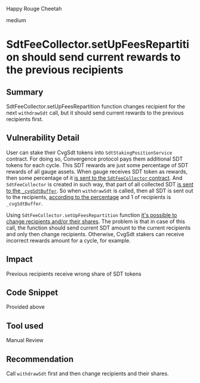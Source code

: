 Happy Rouge Cheetah

medium

# SdtFeeCollector.setUpFeesRepartition should send current rewards to the previous recipients

## Summary
SdtFeeCollector.setUpFeesRepartition function changes recipient for the next `withdrawSdt` call, but it should send current rewards to the previous recipients first.
## Vulnerability Detail
User can stake their CvgSdt tokens into `SdtStakingPositionService` contract. For doing so, Convergence protocol pays them additional SDT tokens for each cycle. This SDT rewards are just some percentage of SDT rewards of all gauge assets. When gauge receives SDT token as rewards, then some percentage of it [is sent to the `SdtFeeCollector` contract](https://github.com/sherlock-audit/2023-11-convergence/blob/main/sherlock-cvg/contracts/Rewards/StakeDAO/SdtBuffer.sol#L115-L122). And `SdtFeeCollector` is created in such way, that part of all collected SDT [is sent to the `_cvgSdtBuffer`](https://github.com/sherlock-audit/2023-11-convergence/blob/main/sherlock-cvg/contracts/Rewards/StakeDAO/SdtFeeCollector.sol#L60). So when `withdrawSdt` is called, then all SDT is sent out to the recipients, [according to the percentage](https://github.com/sherlock-audit/2023-11-convergence/blob/main/sherlock-cvg/contracts/Rewards/StakeDAO/SdtFeeCollector.sol#L111) and 1 of recipients is `_cvgSdtBuffer`.

Using `SdtFeeCollector.setUpFeesRepartition` function [it's possible to change recipients and/or their shares](https://github.com/sherlock-audit/2023-11-convergence/blob/main/sherlock-cvg/contracts/Rewards/StakeDAO/SdtFeeCollector.sol#L80-L101). The problem is that in case of this call, the function should send current SDT amount to the current recipients and only then change recipients. Otherwise, CvgSdt stakers can receive incorrect rewards amount for a cycle, for example.
## Impact
Previous recipients receive wrong share of SDT tokens
## Code Snippet
Provided above
## Tool used

Manual Review

## Recommendation
Call `withdrawSdt` first and then change recipients and their shares.